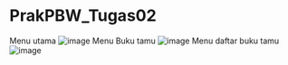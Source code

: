 # PrakPBW_Tugas02
Menu utama
![image](https://github.com/user-attachments/assets/4371afc9-026c-40f3-905a-8e80d858eb88)
Menu Buku tamu
![image](https://github.com/user-attachments/assets/c5d37539-5ee8-463e-b095-b477af49dde8)
Menu daftar buku tamu
![image](https://github.com/user-attachments/assets/6f6ff7d3-b9a9-4066-ba03-209d4ecc5af4)

